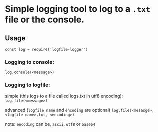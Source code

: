 # Simple logging tool to log to a `.txt` file or the console.

## Usage

`const log = require('logfile-logger')`

### Logging to console:
`log.console(<message>)` 

### Logging to logfile:

simple (this logs to a file called logs.txt in utf8 encoding): 
    `log.file(<message>)`

advanced (`logfile name` and `encoding` are optional)
`log.file(<mesasge>, <logfile name>.txt, <encoding>)`

note: `encoding` can be, `ascii`, `utf8` or `base64`
